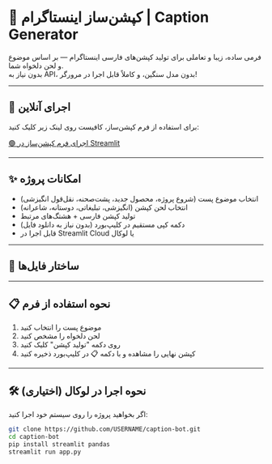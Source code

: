 # 🎨 کپشن‌ساز اینستاگرام | Caption Generator

فرمی ساده، زیبا و تعاملی برای تولید کپشن‌های فارسی اینستاگرام — بر اساس موضوع و لحن دلخواه شما.  
بدون نیاز به API، بدون مدل سنگین، و کاملاً قابل اجرا در مرورگر!

---

## 🚀 اجرای آنلاین

برای استفاده از فرم کپشن‌ساز، کافیست روی لینک زیر کلیک کنید:

[🟢 اجرای فرم کپشن‌ساز در Streamlit](https://caption-bot.streamlit.app)

---

## ✨ امکانات پروژه

- انتخاب موضوع پست (شروع پروژه، محصول جدید، پشت‌صحنه، نقل‌قول انگیزشی)
- انتخاب لحن کپشن (انگیزشی، تبلیغاتی، دوستانه، شاعرانه)
- تولید کپشن فارسی + هشتگ‌های مرتبط
- دکمه کپی مستقیم در کلیپ‌بورد (بدون نیاز به دانلود فایل)
- قابل اجرا در Streamlit Cloud یا لوکال

---

## 🧰 ساختار فایل‌ها
---

## 📋 نحوه استفاده از فرم

1. موضوع پست را انتخاب کنید
2. لحن دلخواه را مشخص کنید
3. روی دکمه "تولید کپشن" کلیک کنید
4. کپشن نهایی را مشاهده و با دکمه 📋 در کلیپ‌بورد ذخیره کنید

---

## 🛠 نحوه اجرا در لوکال (اختیاری)

اگر بخواهید پروژه را روی سیستم خود اجرا کنید:

```bash
git clone https://github.com/USERNAME/caption-bot.git
cd caption-bot
pip install streamlit pandas
streamlit run app.py
